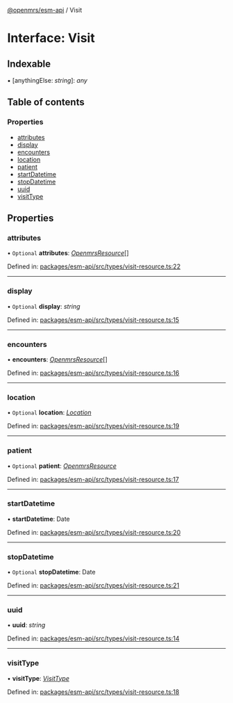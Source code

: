 [@openmrs/esm-api](../API.md) / Visit

# Interface: Visit

## Indexable

▪ [anythingElse: *string*]: *any*

## Table of contents

### Properties

- [attributes](visit.md#attributes)
- [display](visit.md#display)
- [encounters](visit.md#encounters)
- [location](visit.md#location)
- [patient](visit.md#patient)
- [startDatetime](visit.md#startdatetime)
- [stopDatetime](visit.md#stopdatetime)
- [uuid](visit.md#uuid)
- [visitType](visit.md#visittype)

## Properties

### attributes

• `Optional` **attributes**: [*OpenmrsResource*](openmrsresource.md)[]

Defined in: [packages/esm-api/src/types/visit-resource.ts:22](https://github.com/openmrs/openmrs-esm-core/blob/master/packages/esm-api/src/types/visit-resource.ts#L22)

___

### display

• `Optional` **display**: *string*

Defined in: [packages/esm-api/src/types/visit-resource.ts:15](https://github.com/openmrs/openmrs-esm-core/blob/master/packages/esm-api/src/types/visit-resource.ts#L15)

___

### encounters

• **encounters**: [*OpenmrsResource*](openmrsresource.md)[]

Defined in: [packages/esm-api/src/types/visit-resource.ts:16](https://github.com/openmrs/openmrs-esm-core/blob/master/packages/esm-api/src/types/visit-resource.ts#L16)

___

### location

• `Optional` **location**: [*Location*](location.md)

Defined in: [packages/esm-api/src/types/visit-resource.ts:19](https://github.com/openmrs/openmrs-esm-core/blob/master/packages/esm-api/src/types/visit-resource.ts#L19)

___

### patient

• `Optional` **patient**: [*OpenmrsResource*](openmrsresource.md)

Defined in: [packages/esm-api/src/types/visit-resource.ts:17](https://github.com/openmrs/openmrs-esm-core/blob/master/packages/esm-api/src/types/visit-resource.ts#L17)

___

### startDatetime

• **startDatetime**: Date

Defined in: [packages/esm-api/src/types/visit-resource.ts:20](https://github.com/openmrs/openmrs-esm-core/blob/master/packages/esm-api/src/types/visit-resource.ts#L20)

___

### stopDatetime

• `Optional` **stopDatetime**: Date

Defined in: [packages/esm-api/src/types/visit-resource.ts:21](https://github.com/openmrs/openmrs-esm-core/blob/master/packages/esm-api/src/types/visit-resource.ts#L21)

___

### uuid

• **uuid**: *string*

Defined in: [packages/esm-api/src/types/visit-resource.ts:14](https://github.com/openmrs/openmrs-esm-core/blob/master/packages/esm-api/src/types/visit-resource.ts#L14)

___

### visitType

• **visitType**: [*VisitType*](visittype.md)

Defined in: [packages/esm-api/src/types/visit-resource.ts:18](https://github.com/openmrs/openmrs-esm-core/blob/master/packages/esm-api/src/types/visit-resource.ts#L18)
